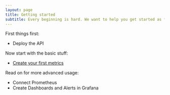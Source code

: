 ```yaml
---
layout: page
title: Getting started
subtitle: Every beginning is hard. We want to help you get started as fast as possible. Follow these guides to learn the basics-
---
```


First things first:
* Deploy the API

Now start with the basic stuff:
* [Create your first metrics](howto/metrics.md)

Read on for more advanced usage:
* Connect Prometheus
* Create Dashboards and Alerts in Grafana

